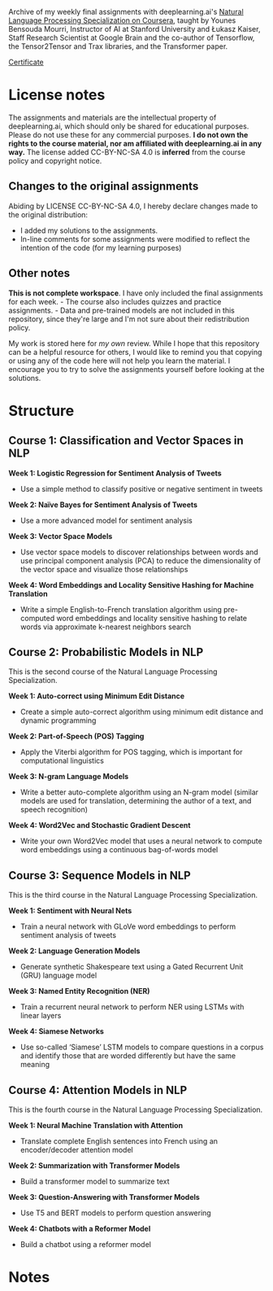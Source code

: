 Archive of my weekly final assignments with deeplearning.ai's [Natural Language Processing Specialization on Coursera](https://www.coursera.org/specializations/natural-language-processing), taught by Younes Bensouda Mourri, Instructor of AI at Stanford University and Łukasz Kaiser, Staff Research Scientist at Google Brain and the co-author of Tensorflow, the Tensor2Tensor and Trax libraries, and the Transformer paper. 

[Certificate](https://coursera.org/share/edef25426347b74c7ea0d11cce365065)

# License notes

The assignments and materials are the intellectual property of deeplearning.ai, which should only be shared for educational purposes. Please do not use these for any commercial purposes. **I do not own the rights to the course material, nor am affiliated with deeplearning.ai in any way.** The license added CC-BY-NC-SA 4.0 is **inferred** from the course policy and copyright notice.

## Changes to the original assignments
Abiding by LICENSE CC-BY-NC-SA 4.0, I hereby declare changes made to the original distribution:
- I added my solutions to the assignments.
- In-line comments for some assignments were modified to reflect the intention of the code (for my learning purposes)

## Other notes
**This is not complete workspace**. I have only included the final assignments for each week. 
    - The course also includes quizzes and practice assignments. 
    - Data and pre-trained models are not included in this repository, since they're large and I'm not sure about their redistribution policy.


My work is stored here for *my own* review. While I hope that this repository can be a helpful resource for others, I would like to remind you that copying or using any of the code here will not help you learn the material. I encourage you to try to solve the assignments yourself before looking at the solutions.

# Structure

## Course 1: Classification and Vector Spaces in NLP

**Week 1: Logistic Regression for Sentiment Analysis of Tweets**

- Use a simple method to classify positive or negative sentiment in tweets

**Week 2: Naïve Bayes for Sentiment Analysis of Tweets**

- Use a more advanced model for sentiment analysis

**Week 3: Vector Space Models**

- Use vector space models to discover relationships between words and use principal component analysis (PCA) to reduce the dimensionality of the vector space and visualize those relationships

**Week 4: Word Embeddings and Locality Sensitive Hashing for Machine Translation**

- Write a simple English-to-French translation algorithm using pre-computed word embeddings and locality sensitive hashing to relate words via approximate k-nearest neighbors search


## Course 2: Probabilistic Models in NLP

This is the second course of the Natural Language Processing Specialization.

**Week 1: Auto-correct using Minimum Edit Distance**

- Create a simple auto-correct algorithm using minimum edit distance and dynamic programming

**Week 2: Part-of-Speech (POS) Tagging**

- Apply the Viterbi algorithm for POS tagging, which is important for computational linguistics

**Week 3: N-gram Language Models**

- Write a better auto-complete algorithm using an N-gram model (similar models are used for translation, determining the author of a text, and speech recognition)

**Week 4: Word2Vec and Stochastic Gradient Descent**

- Write your own Word2Vec model that uses a neural network to compute word embeddings using a continuous bag-of-words model


## Course 3: Sequence Models in NLP

This is the third course in the Natural Language Processing Specialization.

**Week 1: Sentiment with Neural Nets**

- Train a neural network with GLoVe word embeddings to perform sentiment analysis of tweets

**Week 2: Language Generation Models**

- Generate synthetic Shakespeare text using a Gated Recurrent Unit (GRU) language model

**Week 3: Named Entity Recognition (NER)**

- Train a recurrent neural network to perform NER using LSTMs with linear layers

**Week 4: Siamese Networks**

- Use so-called ‘Siamese’ LSTM models to compare questions in a corpus and identify those that are worded differently but have the same meaning


## Course 4: Attention Models in NLP

This is the fourth course in the Natural Language Processing Specialization.

**Week 1: Neural Machine Translation with Attention**

- Translate complete English sentences into French using an encoder/decoder attention model

**Week 2: Summarization with Transformer Models**

- Build a transformer model to summarize text

**Week 3: Question-Answering with Transformer Models**

- Use T5 and BERT models to perform question answering

**Week 4: Chatbots with a Reformer Model**

- Build a chatbot using a reformer model

# Notes
